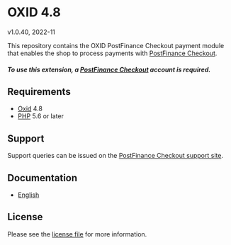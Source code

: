 

# OXID 4.8

v1.0.40, 2022-11

This repository contains the OXID  PostFinance Checkout payment module that enables the shop to process payments with [PostFinance Checkout](https://postfinance.ch/en/business/products/e-commerce/postfinance-checkout-all-in-one.html).

##### To use this extension, a [PostFinance Checkout](https://checkout.postfinance.ch/en-ch/user/signup)  account is required.

## Requirements

* [Oxid](https://www.oxid-esales.com/) 4.8
* [PHP](http://php.net/) 5.6 or later

## Support

Support queries can be issued on the [PostFinance Checkout support site](https://www.postfinance.ch/en/business/support.html).

## Documentation

* [English](https://plugin-documentation.postfinance-checkout.ch/pfpayments/oxid-4.8/1.0.40/docs/en/documentation.html)

## License

Please see the [license file](https://github.com/pfpayments/oxid-4.8/blob/1.0.40/LICENSE) for more information.